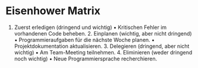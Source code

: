 # Eisenhower Matrix
1.	Zuerst erledigen (dringend und wichtig)
	▪	Kritischen Fehler im vorhandenen Code beheben.
	2.	Einplanen (wichtig, aber nicht dringend)
	▪	Programmieraufgaben für die nächste Woche planen.
	▪	Projektdokumentation aktualisieren.
	3.	Delegieren (dringend, aber nicht wichtig)
	▪	Am Team-Meeting teilnehmen.
	4.	Eliminieren (weder dringend noch wichtig)
	▪	Neue Programmiersprache recherchieren.
